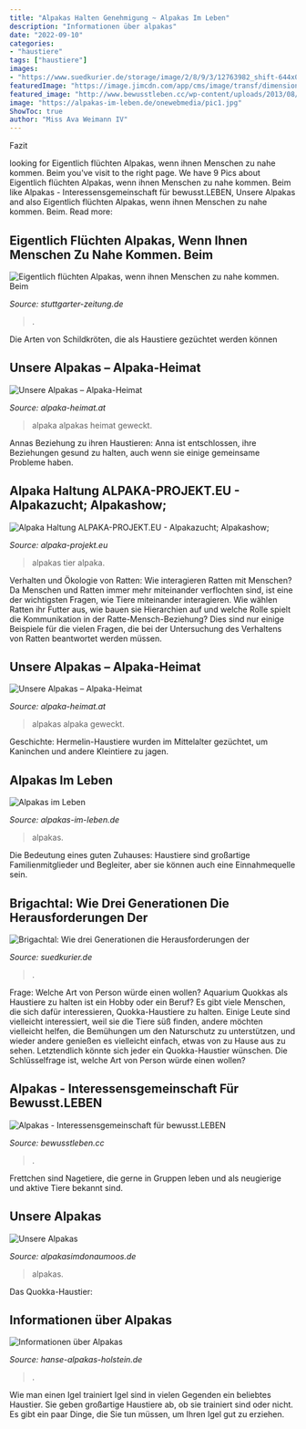 ```yaml
---
title: "Alpakas Halten Genehmigung ~ Alpakas Im Leben"
description: "Informationen über alpakas"
date: "2022-09-10"
categories:
- "haustiere"
tags: ["haustiere"]
images:
- "https://www.suedkurier.de/storage/image/2/8/9/3/12763982_shift-644x0-800w_1wmQwp_O23oyA.jpg"
featuredImage: "https://image.jimcdn.com/app/cms/image/transf/dimension=301x1024:format=jpg/path/sf6542492f83ac0d0/image/ic2f8ff857d10715c/version/1516024441/image.jpg"
featured_image: "http://www.bewusstleben.cc/wp-content/uploads/2013/08/alpaka.jpg"
image: "https://alpakas-im-leben.de/onewebmedia/pic1.jpg"
ShowToc: true
author: "Miss Ava Weimann IV"
---
```



Fazit

	

		
looking for Eigentlich flüchten Alpakas, wenn ihnen Menschen zu nahe kommen. Beim you've visit to the right page. We have 9 Pics about Eigentlich flüchten Alpakas, wenn ihnen Menschen zu nahe kommen. Beim like Alpakas - Interessensgemeinschaft für bewusst.LEBEN, Unsere Alpakas and also Eigentlich flüchten Alpakas, wenn ihnen Menschen zu nahe kommen. Beim. Read more:
		
    
## Eigentlich Flüchten Alpakas, Wenn Ihnen Menschen Zu Nahe Kommen. Beim

<img loading=lazy src="https://cdn1.stuttgarter-zeitung.de/media.media.e10e3d55-cfb7-4b94-abc7-b7fc70b96868.original1024.jpg" onerror="this.onerror=null;this.src='https://tse1.mm.bing.net/th?id=OIP.I6A1WtwuJhGorjpWZWPRyAHaE3&amp;pid=15.1';" alt="Eigentlich flüchten Alpakas, wenn ihnen Menschen zu nahe kommen. Beim">

_Source: stuttgarter-zeitung.de_

>. 

	

Die Arten von Schildkröten, die als Haustiere gezüchtet werden können

    
## Unsere Alpakas – Alpaka-Heimat

<img loading=lazy src="http://www.alpaka-heimat.at/wp-content/uploads/2017/04/16.jpg" onerror="this.onerror=null;this.src='https://tse4.mm.bing.net/th?id=OIP.Wl4-e-1OtO0WSN9imUiJigHaE8&amp;pid=15.1';" alt="Unsere Alpakas – Alpaka-Heimat">

_Source: alpaka-heimat.at_

>alpaka alpakas heimat geweckt. 

	

Annas Beziehung zu ihren Haustieren: Anna ist entschlossen, ihre Beziehungen gesund zu halten, auch wenn sie einige gemeinsame Probleme haben.

    
## Alpaka Haltung ALPAKA-PROJEKT.EU - Alpakazucht; Alpakashow;

<img loading=lazy src="https://image.jimcdn.com/app/cms/image/transf/dimension=301x1024:format=jpg/path/sf6542492f83ac0d0/image/ic2f8ff857d10715c/version/1516024441/image.jpg" onerror="this.onerror=null;this.src='https://tse1.mm.bing.net/th?id=OIP.mqZv32LM_42hRS7NfKONnAAAAA&amp;pid=15.1';" alt="Alpaka Haltung ALPAKA-PROJEKT.EU - Alpakazucht; Alpakashow;">

_Source: alpaka-projekt.eu_

>alpakas tier alpaka. 

	

Verhalten und Ökologie von Ratten: Wie interagieren Ratten mit Menschen?
Da Menschen und Ratten immer mehr miteinander verflochten sind, ist eine der wichtigsten Fragen, wie Tiere miteinander interagieren. Wie wählen Ratten ihr Futter aus, wie bauen sie Hierarchien auf und welche Rolle spielt die Kommunikation in der Ratte-Mensch-Beziehung? Dies sind nur einige Beispiele für die vielen Fragen, die bei der Untersuchung des Verhaltens von Ratten beantwortet werden müssen.

    
## Unsere Alpakas – Alpaka-Heimat

<img loading=lazy src="http://www.alpaka-heimat.at/wp-content/uploads/2017/04/13.jpg" onerror="this.onerror=null;this.src='https://tse1.mm.bing.net/th?id=OIP.1d3HGRoAwANrVcNE30iuDQHaE8&amp;pid=15.1';" alt="Unsere Alpakas – Alpaka-Heimat">

_Source: alpaka-heimat.at_

>alpakas alpaka geweckt. 

	

Geschichte: Hermelin-Haustiere wurden im Mittelalter gezüchtet, um Kaninchen und andere Kleintiere zu jagen.

    
## Alpakas Im Leben

<img loading=lazy src="https://alpakas-im-leben.de/onewebmedia/pic1.jpg" onerror="this.onerror=null;this.src='https://tse2.mm.bing.net/th?id=OIP.PjPCT3GCx0qdkzBVQxUGoAHaND&amp;pid=15.1';" alt="Alpakas im Leben">

_Source: alpakas-im-leben.de_

>alpakas. 

	

Die Bedeutung eines guten Zuhauses: Haustiere sind großartige Familienmitglieder und Begleiter, aber sie können auch eine Einnahmequelle sein.

    
## Brigachtal: Wie Drei Generationen Die Herausforderungen Der

<img loading=lazy src="https://www.suedkurier.de/storage/image/2/8/9/3/12763982_shift-644x0-800w_1wmQwp_O23oyA.jpg" onerror="this.onerror=null;this.src='https://tse3.mm.bing.net/th?id=OIP.HEpmEEbCHbD4sCLPeNacWwHaE7&amp;pid=15.1';" alt="Brigachtal: Wie drei Generationen die Herausforderungen der">

_Source: suedkurier.de_

>. 

	

Frage: Welche Art von Person würde einen wollen?
Aquarium Quokkas als Haustiere zu halten ist ein Hobby oder ein Beruf?
Es gibt viele Menschen, die sich dafür interessieren, Quokka-Haustiere zu halten. Einige Leute sind vielleicht interessiert, weil sie die Tiere süß finden, andere möchten vielleicht helfen, die Bemühungen um den Naturschutz zu unterstützen, und wieder andere genießen es vielleicht einfach, etwas von zu Hause aus zu sehen. Letztendlich könnte sich jeder ein Quokka-Haustier wünschen. Die Schlüsselfrage ist, welche Art von Person würde einen wollen?

    
## Alpakas - Interessensgemeinschaft Für Bewusst.LEBEN

<img loading=lazy src="http://www.bewusstleben.cc/wp-content/uploads/2013/08/alpaka.jpg" onerror="this.onerror=null;this.src='https://tse2.mm.bing.net/th?id=OIP.utXu_cuWvzoKXw01rO2JRgDIEs&amp;pid=15.1';" alt="Alpakas - Interessensgemeinschaft für bewusst.LEBEN">

_Source: bewusstleben.cc_

>. 

	

Frettchen sind Nagetiere, die gerne in Gruppen leben und als neugierige und aktive Tiere bekannt sind.

    
## Unsere Alpakas

<img loading=lazy src="https://www.alpakasimdonaumoos.de/mt-content/uploads/2018/03/11.jpg" onerror="this.onerror=null;this.src='https://tse4.mm.bing.net/th?id=OIP.00PuMwPMnRhNLPRIhfTA5AHaE8&amp;pid=15.1';" alt="Unsere Alpakas">

_Source: alpakasimdonaumoos.de_

>alpakas. 

	

Das Quokka-Haustier:

    
## Informationen über Alpakas

<img loading=lazy src="https://files.webbuilder.hosteurope.de/hosteurope60565/image/bbab3279-11bc-40db-ab5c-250ff7c0d30a.jpg" onerror="this.onerror=null;this.src='https://tse1.mm.bing.net/th?id=OIP.85ph0tkop4OMsLby_NIJKAHaE8&amp;pid=15.1';" alt="Informationen über Alpakas">

_Source: hanse-alpakas-holstein.de_

>. 

	

Wie man einen Igel trainiert
Igel sind in vielen Gegenden ein beliebtes Haustier. Sie geben großartige Haustiere ab, ob sie trainiert sind oder nicht. Es gibt ein paar Dinge, die Sie tun müssen, um Ihren Igel gut zu erziehen.

